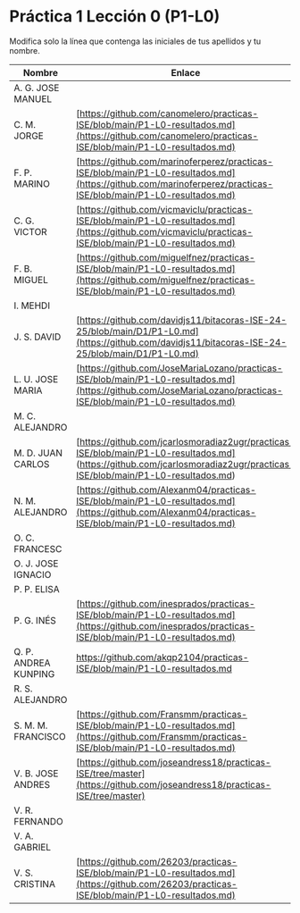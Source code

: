 # Práctica 1 Lección 0 (P1-L0)

Modifica solo la línea que contenga las iniciales de tus apellidos y tu nombre.

| Nombre       | Enlace                                                                   |
| --------------- | ---------------------------------------------------------- |
| A. G. JOSE MANUEL | <!--enlace-->                                                           |
| C. M. JORGE | [https://github.com/canomelero/practicas-ISE/blob/main/P1-L0-resultados.md](https://github.com/canomelero/practicas-ISE/blob/main/P1-L0-resultados.md)                                                         |                                                         |                                                          |
| F. P. MARINO | [https://github.com/marinoferperez/practicas-ISE/blob/main/P1-L0-resultados.md](https://github.com/marinoferperez/practicas-ISE/blob/main/P1-L0-resultados.md) |
| C. G. VICTOR | [https://github.com/vicmaviclu/practicas-ISE/blob/main/P1-L0-resultados.md](https://github.com/vicmaviclu/practicas-ISE/blob/main/P1-L0-resultados.md)                                                           |
| F. B. MIGUEL | [https://github.com/miguelfnez/practicas-ISE/blob/main/P1-L0-resultados.md](https://github.com/miguelfnez/practicas-ISE/blob/main/P1-L0-resultados.md) |
| I. MEHDI | <!--enlace-->                                                           |
| J. S. DAVID | [https://github.com/davidjs11/bitacoras-ISE-24-25/blob/main/D1/P1-L0.md](https://github.com/davidjs11/bitacoras-ISE-24-25/blob/main/D1/P1-L0.md)                                                          |                                                        |
| L. U. JOSE MARIA | [https://github.com/JoseMariaLozano/practicas-ISE/blob/main/P1-L0-resultados.md](https://github.com/JoseMariaLozano/practicas-ISE/blob/main/P1-L0-resultados.md) |
| M. C. ALEJANDRO | <!--enlace-->                                                           |
| M. D. JUAN CARLOS | [https://github.com/jcarlosmoradiaz2ugr/practicas-ISE/blob/main/P1-L0-resultados.md] (https://github.com/jcarlosmoradiaz2ugr/practicas-ISE/blob/main/P1-L0-resultados.md)          |                                                          |
| N. M. ALEJANDRO | [https://github.com/Alexanm04/practicas-ISE/blob/main/P1-L0-resultados.md](https://github.com/Alexanm04/practicas-ISE/blob/main/P1-L0-resultados.md) |
| O. C. FRANCESC | <!--enlace-->                                                           |
| O. J. JOSE IGNACIO | <!--enlace-->                                                           |
| P. P. ELISA | <!--enlace-->                                                           |
| P. G. INÉS | [https://github.com/inesprados/practicas-ISE/blob/main/P1-L0-resultados.md](https://github.com/inesprados/practicas-ISE/blob/main/P1-L0-resultados.md)                                                           |                                                       |
| Q. P. ANDREA KUNPING | <!--enlace--> https://github.com/akqp2104/practicas-ISE/blob/main/P1-L0-resultados.md  |
| R. S. ALEJANDRO | <!--enlace-->                                                           |
| S. M. M. FRANCISCO | [https://github.com/Fransmm/practicas-ISE/blob/main/P1-L0-resultados.md](https://github.com/Fransmm/practicas-ISE/blob/main/P1-L0-resultados.md)                                                          |
| V. B. JOSE ANDRES | [https://github.com/joseandress18/practicas-ISE/tree/master](https://github.com/joseandress18/practicas-ISE/tree/master)                                                           |
| V. R. FERNANDO | <!--enlace-->                                                           |
| V. A. GABRIEL | <!--enlace-->                                                           |
| V. S. CRISTINA | [https://github.com/26203/practicas-ISE/blob/main/P1-L0-resultados.md](https://github.com/26203/practicas-ISE/blob/main/P1-L0-resultados.md)                                                           |
